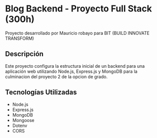 # Blog Backend - Proyecto Full Stack (300h)
Proyecto desarrollado por Mauricio robayo para BIT (BUILD INNOVATE TRANSFORM)
## Descripción
Este proyecto configura la estructura inicial de un backend para una aplicación web utilizando Node.js, Express.js y MongoDB para la culminacion del proyecto 2 de la opcion de grado.


## Tecnologías Utilizadas
- Node.js
- Express.js
- MongoDB
- Mongoose
- Dotenv
- CORS


